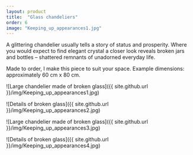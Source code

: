 ```yaml
---
layout: product
title:  "Glass chandeliers"
order: 6
image: "Keeping_up_appearances1.jpg"
---
```


A glittering chandelier usually tells a story of status and prosperity. Where you would expect to find elegant crystal a closer look reveals broken jars and bottles – shattered remnants of unadorned everyday life.

Made to order, I make this piece to suit your space. Example dimensions: approximately 60 cm x 80 cm.

![Large chandelier made of broken glass]({{ site.github.url }}/img/Keeping_up_appearances1.jpg)
 
![Details of broken glass]({{ site.github.url }}/img/Keeping_up_appearances2.jpg)

![Large chandelier made of broken glass]({{ site.github.url }}/img/Keeping_up_appearances3.jpg)

![Details of broken glass]({{ site.github.url }}/img/Keeping_up_appearances4.jpg)
